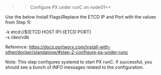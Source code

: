 >>Configure PX under runC on node01<<

Use the below Install Flags(Replace the ETCD IP and Port with the values from Step 1):

-k etcd://${ETCD HOST IP}:{ETCD PORT} \
-s /dev/vdb

Reference: https://docs.portworx.com/install-with-other/docker/standalone/#step-2-configure-px-under-runc


Note: This step configures systemd to start PX runC. If successful, you should see a bunch of INFO messages related to the configuration. 
